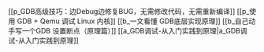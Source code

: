 
[[p_GDB高级技巧：边Debug边修复BUG，无需修改代码，无需重新编译]]
[[p_使用 GDB + Qemu 调试 Linux 内核]]
[[b_一文看懂 GDB底层实现原理]]
[[b_自己动手写一个GDB 设置断点（原理篇）]]
[[a_GDB调试-从入门实践到原理|a_GDB调试-从入门实践到原理]]
